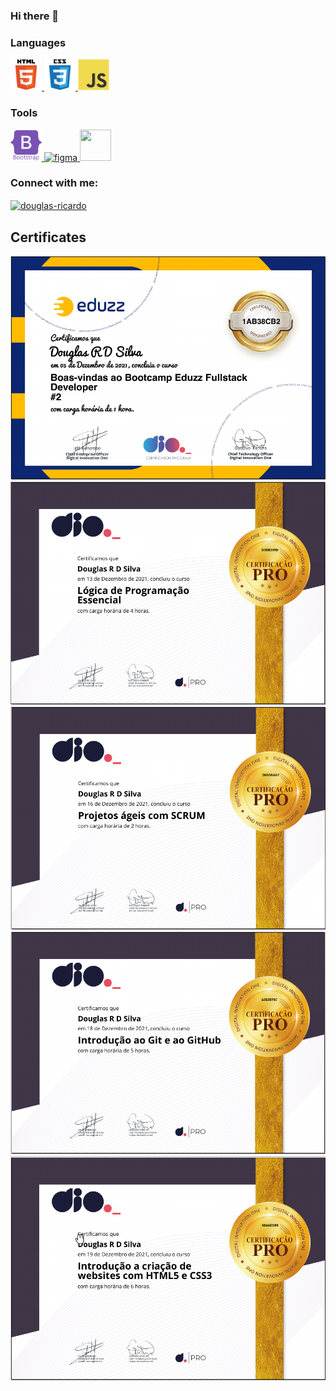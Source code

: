 ### Hi there 👋


<!--
**Drslx/Drslx** is a ✨ _special_ ✨ repository because its `README.md` (this file) appears on your GitHub profile.
-->

<h3 align="left">Languages</h3>

<a href="https://www.w3.org/html/" target="_blank"> 
<img src="https://raw.githubusercontent.com/devicons/devicon/master/icons/html5/html5-original-wordmark.svg" alt="html5" width="50" height="50"/> </a> 

<a href="https://www.w3schools.com/css/" target="_blank"> 
<img src="https://raw.githubusercontent.com/devicons/devicon/master/icons/css3/css3-original-wordmark.svg" alt="css3" width="50" height="50"/> </a> 

<a href="https://developer.mozilla.org/en-US/docs/Web/JavaScript" target="_blank"> 
<img src="https://raw.githubusercontent.com/devicons/devicon/master/icons/javascript/javascript-original.svg" alt="javascript" width="50" height="50"/> </a> 

<h3>Tools</h3>

<a href="https://getbootstrap.com" target="_blank"> 
<img src="https://raw.githubusercontent.com/devicons/devicon/master/icons/bootstrap/bootstrap-plain-wordmark.svg" alt="bootstrap" width="50" height="50"/> </a>

<a href="https://www.figma.com/" target="_blank"> 
<img src="https://www.vectorlogo.zone/logos/figma/figma-icon.svg" alt="figma" width="50" height="50"/> </a>

<img height="50" width="50" src="https://cdn.jsdelivr.net/gh/devicons/devicon/icons/git/git-original.svg">

<h3 align="left">Connect with me:</h3>
  
<a href="https://linkedin.com/in/https://www.linkedin.com/in/douglas-ricardo-b056041b5/" target="blank"><img align="center" src="https://raw.githubusercontent.com/rahuldkjain/github-profile-readme-generator/master/src/images/icons/Social/linked-in-alt.svg" alt="douglas-ricardo" height="50" width="50" /></a>
  
  <h2> Certificates </h2>
  
  ![](./certificates/boas-vindas.png) 
  ![](./certificates/logica.png)
  ![](./certificates/scrum.png)
  ![](./certificates/git.png)
  ![](./certificates/html-css.png)
